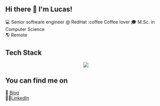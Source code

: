## Hi there 👋 I'm Lucas!

:computer: Senior software engineer @ RedHat
:coffee Coffee lover
:mortar_board: M.Sc. in Computer Science  
:earth_americas: Remote  

## Tech Stack
<p align="center">
  <a href="https://skillicons.dev">
    <img src="https://skillicons.dev/icons?i=py,php,wordpress,django,flask,docker,kubernetes,openshift,terraform,git,bash,aws,gcp,azure,js" />
  </a>
</p>


## You can find me on
:link: [Blog](https://bacciotti.com)  
:man_technologist:[LinkedIn](https://www.linkedin.com/in/lucasbacciotti/)  

<!--
**bacciotti/bacciotti** is a ✨ _special_ ✨ repository because its `README.md` (this file) appears on your GitHub profile.
-->
